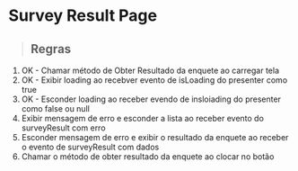 # Survey Result Page

>## Regras
1. OK - Chamar método de Obter Resultado da enquete ao carregar tela
2. OK - Exibir loading ao recebver evento de isLoading do presenter como true
3. OK - Esconder loading ao receber evendo de insloiading do presenter como false ou null
4. Exibir mensagem de erro e esconder a lista ao receber evento do surveyResult com erro
5. Esconder mensagem de erro e exibir o resultado da enquete ao receber o evento de surveyResult com dados
6. Chamar o método de obter resultado da enquete ao clocar no botão